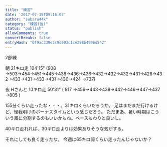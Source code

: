 ```yaml
---
title: "練習"
date: '2017-07-15T09:16:07'
author: "subaru44k"
category: "練習(強)"
status: "publish"
allowComments: true
convertBreaks: false
entryHash: "0f9ac339e3c9d903c1ce298b499bd842"
---
```

2部練

朝
21キロ走
104'15"
(908
→503→454→451→445→438→436→436→432→432→432→431→428→432→433→431→433→431→430→424
→737)

夜
Hさんと
10キロ走
50'31"
(
917
→456→443→439→442→446→447→437
→805
)


155分くらい走ったな・・・。31キロくらいだろうか。
足はまだまだ行けるけど、怪我明けのボーナスタイムという感じだろう。
ただまあ、暑い時期はこういう風に分割するのもいいかもね。ペースもわりと良いし。

40キロ走れれば、30キロ走よりは効果ありそうな気がする。

それにしても良く走ったな。
今週は65キロ弱くらい走ったんじゃないか？
